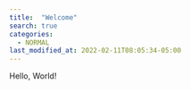 ```yaml
---
title:  "Welcome"
search: true
categories: 
  - NORMAL
last_modified_at: 2022-02-11T08:05:34-05:00
---
```

Hello, World!
